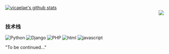 [![vicaelae's github stats](https://github-readme-stats.vercel.app/api?username=vicaelae)](https://github.com/mango-lzp/github-readme-stats)
<br>
<img align="right" src="https://github-readme-stats.vercel.app/api/top-langs/?username=vicaelae">
<br>
### 技术栈
 
![Python](https://img.shields.io/badge/-Python-192133?style=flat-square&logo=python&logoColor=white)
![Django](https://img.shields.io/badge/-flask-192133?style=flat-square&logo=figma&logoColor=white)
![PHP](https://img.shields.io/badge/-PHP-192133?style=flat-square&logo=figma&logoColor=white)
![html](https://img.shields.io/badge/-html-192133?style=flat-square&logo=figma&logoColor=white)
![javascript](https://img.shields.io/badge/-javascript-192133?style=flat-square&logo=figma&logoColor=white)

"To be continued..."
